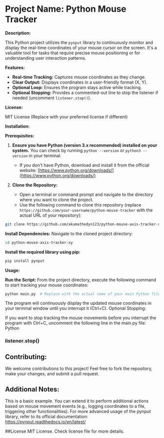 # Project Name: Python Mouse Tracker

**Description:**

This Python project utilizes the `pynput` library to continuously monitor and display the real-time coordinates of your mouse cursor on the screen. It's a valuable tool for tasks that require precise mouse positioning or for understanding user interaction patterns.

**Features:**

- **Real-time Tracking:** Captures mouse coordinates as they change.
- **Clear Output:** Displays coordinates in a user-friendly format (X, Y).
- **Optional Loop:** Ensures the program stays active while tracking.
- **Optional Stopping:** Provides a commented-out line to stop the listener if needed (uncomment `listener.stop()`).

**License:**

MIT License (Replace with your preferred license if different)

**Installation:**

**Prerequisites:**

1. **Ensure you have Python (version 3.x recommended) installed on your system.** You can check by running `python --version` or `python3 --version` in your terminal.
   - If you don't have Python, download and install it from the official website: [https://www.python.org/downloads/](https://www.python.org/downloads/)

2. **Clone the Repository:**
   - Open a terminal or command prompt and navigate to the directory where you want to clone the project.
   - Use the following command to clone this repository (replace `https://github.com/your-username/python-mouse-tracker` with the actual URL of your repository):

```bash
git clone https://github.com/akumathedyn123/python-mouse-axis-tracker-xy
```


**Install Dependencies:**
Navigate to the cloned project directory:
```bash
cd python-mouse-axis-tracker-xy
```

**Install the required library using pip:**
```bash
pip install pynput
```

**Usage:**

**Run the Script:**
From the project directory, execute the following command to start tracking your mouse coordinates:
```bash
python main.py  # Replace with the actual name of your main Python file if different
```


The program will continuously display the updated mouse coordinates in your terminal window until you interrupt it (Ctrl+C).
Optional Stopping:

If you want to stop tracking the mouse movements before you interrupt the program with Ctrl+C, uncomment the following line in the main.py file:
Python

### listener.stop()


## Contributing:

We welcome contributions to this project! Feel free to fork the repository, make your changes, and submit a pull request.

## Additional Notes:

This is a basic example. You can extend it to perform additional actions based on mouse movement events (e.g., logging coordinates to a file, triggering other functionalities).
For more advanced usage of the pynput library, refer to its official documentation: https://pynput.readthedocs.io/en/latest/

##License
MIT License. Check license file for more details.
